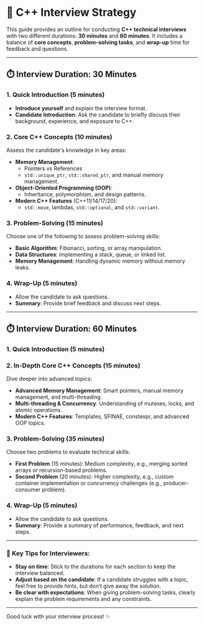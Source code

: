 # 🚀 C++ Interview Strategy

This guide provides an outline for conducting **C++ technical interviews** with two different durations: **30 minutes** and **60 minutes**. It includes a balance of **core concepts**, **problem-solving tasks**, and **wrap-up** time for feedback and questions.

---

## ⏱️ Interview Duration: 30 Minutes

### 1. **Quick Introduction** (5 minutes)
- **Introduce yourself** and explain the interview format.
- **Candidate Introduction**: Ask the candidate to briefly discuss their background, experience, and exposure to C++.

### 2. **Core C++ Concepts** (10 minutes)
Assess the candidate's knowledge in key areas:
- **Memory Management**: 
  - Pointers vs References
  - `std::unique_ptr`, `std::shared_ptr`, and manual memory management.
- **Object-Oriented Programming (OOP)**: 
  - Inheritance, polymorphism, and design patterns.
- **Modern C++ Features** (C++11/14/17/20): 
  - `std::move`, lambdas, `std::optional`, and `std::variant`.

### 3. **Problem-Solving** (15 minutes)
Choose one of the following to assess problem-solving skills:
- **Basic Algorithm**: Fibonacci, sorting, or array manipulation.
- **Data Structures**: Implementing a stack, queue, or linked list.
- **Memory Management**: Handling dynamic memory without memory leaks.

### 4. **Wrap-Up** (5 minutes)
- Allow the candidate to ask questions.
- **Summary**: Provide brief feedback and discuss next steps.

---

## ⏱️ Interview Duration: 60 Minutes

### 1. **Quick Introduction** (5 minutes)

### 2. **In-Depth Core C++ Concepts** (15 minutes)
Dive deeper into advanced topics:
- **Advanced Memory Management**: Smart pointers, manual memory management, and multi-threading.
- **Multi-threading & Concurrency**: Understanding of mutexes, locks, and atomic operations.
- **Modern C++ Features**: Templates, SFINAE, constexpr, and advanced OOP topics.

### 3. **Problem-Solving** (35 minutes)
Choose two problems to evaluate technical skills:
- **First Problem** (15 minutes): Medium complexity, e.g., merging sorted arrays or recursion-based problems.
- **Second Problem** (20 minutes): Higher complexity, e.g., custom container implementation or concurrency challenges (e.g., producer-consumer problem).

### 4. **Wrap-Up** (5 minutes)
- Allow the candidate to ask questions.
- **Summary**: Provide a summary of performance, feedback, and next steps.

---

### 🔑 Key Tips for Interviewers:
- **Stay on time**: Stick to the durations for each section to keep the interview balanced.
- **Adjust based on the candidate**: If a candidate struggles with a topic, feel free to provide hints, but don’t give away the solution.
- **Be clear with expectations**: When giving problem-solving tasks, clearly explain the problem requirements and any constraints.

---

Good luck with your interview process! ✨
